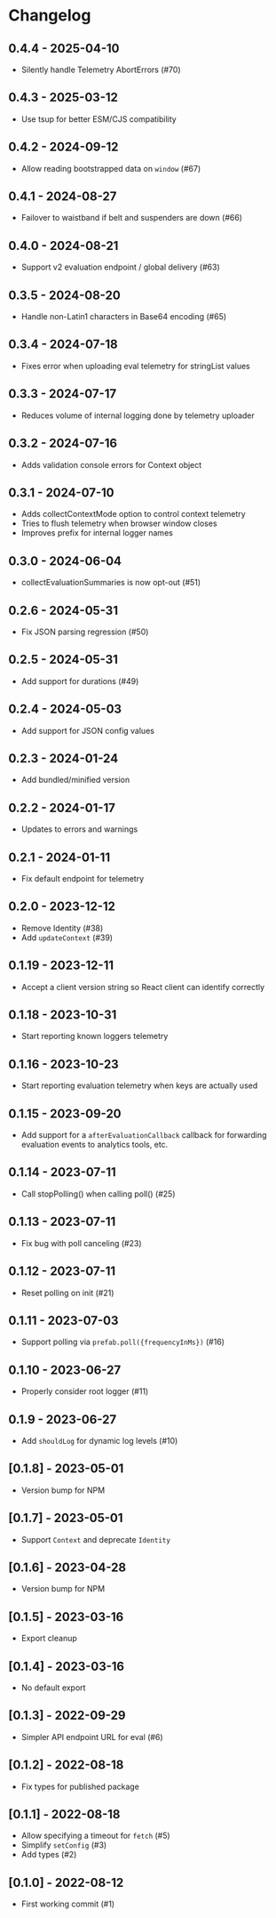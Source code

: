 # Changelog

## 0.4.4 - 2025-04-10

- Silently handle Telemetry AbortErrors (#70)

## 0.4.3 - 2025-03-12

- Use tsup for better ESM/CJS compatibility

## 0.4.2 - 2024-09-12

- Allow reading bootstrapped data on `window` (#67)

## 0.4.1 - 2024-08-27

- Failover to waistband if belt and suspenders are down (#66)

## 0.4.0 - 2024-08-21

- Support v2 evaluation endpoint / global delivery (#63)

## 0.3.5 - 2024-08-20

- Handle non-Latin1 characters in Base64 encoding (#65)

## 0.3.4 - 2024-07-18

- Fixes error when uploading eval telemetry for stringList values

## 0.3.3 - 2024-07-17

- Reduces volume of internal logging done by telemetry uploader

## 0.3.2 - 2024-07-16

- Adds validation console errors for Context object

## 0.3.1 - 2024-07-10

- Adds collectContextMode option to control context telemetry
- Tries to flush telemetry when browser window closes
- Improves prefix for internal logger names

## 0.3.0 - 2024-06-04

- collectEvaluationSummaries is now opt-out (#51)

## 0.2.6 - 2024-05-31

- Fix JSON parsing regression (#50)

## 0.2.5 - 2024-05-31

- Add support for durations (#49)

## 0.2.4 - 2024-05-03

- Add support for JSON config values

## 0.2.3 - 2024-01-24

- Add bundled/minified version

## 0.2.2 - 2024-01-17

- Updates to errors and warnings

## 0.2.1 - 2024-01-11

- Fix default endpoint for telemetry

## 0.2.0 - 2023-12-12

- Remove Identity (#38)
- Add `updateContext` (#39)

## 0.1.19 - 2023-12-11

- Accept a client version string so React client can identify correctly

## 0.1.18 - 2023-10-31

- Start reporting known loggers telemetry

## 0.1.16 - 2023-10-23

- Start reporting evaluation telemetry when keys are actually used

## 0.1.15 - 2023-09-20

- Add support for a `afterEvaluationCallback` callback for forwarding evaluation events to analytics
  tools, etc.

## 0.1.14 - 2023-07-11

- Call stopPolling() when calling poll() (#25)

## 0.1.13 - 2023-07-11

- Fix bug with poll canceling (#23)

## 0.1.12 - 2023-07-11

- Reset polling on init (#21)

## 0.1.11 - 2023-07-03

- Support polling via `prefab.poll({frequencyInMs})` (#16)

## 0.1.10 - 2023-06-27

- Properly consider root logger (#11)

## 0.1.9 - 2023-06-27

- Add `shouldLog` for dynamic log levels (#10)

## [0.1.8] - 2023-05-01

- Version bump for NPM

## [0.1.7] - 2023-05-01

- Support `Context` and deprecate `Identity`

## [0.1.6] - 2023-04-28

- Version bump for NPM

## [0.1.5] - 2023-03-16

- Export cleanup

## [0.1.4] - 2023-03-16

- No default export

## [0.1.3] - 2022-09-29

- Simpler API endpoint URL for eval (#6)

## [0.1.2] - 2022-08-18

- Fix types for published package

## [0.1.1] - 2022-08-18

- Allow specifying a timeout for `fetch` (#5)
- Simplify `setConfig` (#3)
- Add types (#2)

## [0.1.0] - 2022-08-12

- First working commit (#1)
